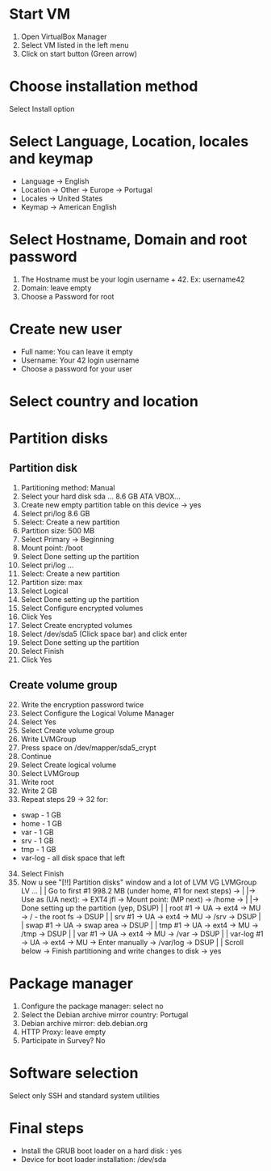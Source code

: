 # Start VM

1. Open VirtualBox Manager
2. Select VM listed in the left menu
3. Click on start button (Green arrow)

# Choose installation method

Select Install option

# Select Language, Location, locales and keymap
- Language -> English
- Location -> Other -> Europe -> Portugal
- Locales -> United States
- Keymap -> American English

# Select Hostname, Domain and root password

1. The Hostname must be your login username + 42. Ex: username42
2. Domain: leave empty
3. Choose a Password for root

# Create new user

- Full name: You can leave it empty
- Username: Your 42 login username
- Choose a password for your user

# Select country and location

# Partition disks

## Partition disk
1. Partitioning method: Manual
2. Select your hard disk sda ... 8.6 GB ATA VBOX...
3. Create new empty partition table on this device -> yes
4. Select pri/log 8.6 GB
5. Select: Create a new partition
6. Partition size: 500 MB
7. Select Primary -> Beginning
8. Mount point: /boot
9. Select Done setting up the partition
10. Select pri/log ...
11. Select: Create a new partition
12. Partition size: max
13. Select Logical
14. Select Done setting up the partition
15. Select Configure encrypted volumes
16. Click Yes
17. Select Create encrypted volumes
18. Select /dev/sda5 (Click space bar) and click enter
19. Select Done setting up the partition
20. Select Finish
21. Click Yes
## Create volume group
22. Write the encryption password twice
23. Select Configure the Logical Volume Manager
24. Select Yes
25. Select Create volume group
26. Write LVMGroup
27. Press space on /dev/mapper/sda5_crypt
28. Continue
29. Select Create logical volume
30. Select LVMGroup
31. Write root
32. Write 2 GB
33. Repeat steps 29 -> 32 for:
   - swap - 1 GB
   - home - 1 GB
   - var - 1 GB
   - srv - 1 GB
   - tmp - 1 GB
   - var-log - all disk space that left
34. Select Finish
35. Now u see "[!!] Partition disks" window and a lot of LVM VG LVMGroup LV ...  |
| Go to first #1 998.2 MB (under home, <volumename> #1 for next steps) ->      |
|-> Use as (UA next): -> EXT4 jfl -> Mount point: (MP next) -> /home ->        |
|-> Done setting up the partition (yep, DSUP)                                  |
| root #1 -> UA -> ext4 -> MU -> / - the root fs -> DSUP                       |
| srv #1 -> UA -> ext4 -> MU -> /srv -> DSUP                                   |
| swap #1 -> UA -> swap area -> DSUP                                           |
| tmp #1 -> UA -> ext4 -> MU -> /tmp -> DSUP                                   |
| var #1 -> UA -> ext4 -> MU -> /var -> DSUP                                   |
| var-log #1 -> UA -> ext4 -> MU -> Enter manually -> /var/log -> DSUP         |
| Scroll below -> Finish partitioning and write changes to disk -> yes 

# Package manager 

1. Configure the package manager: select no
2. Select the Debian archive mirror country: Portugal
3. Debian archive mirror: deb.debian.org
4. HTTP Proxy: leave empty
5. Participate in Survey? No

# Software selection

Select only SSH and standard system utilities

# Final steps

- Install the GRUB boot loader on a hard disk : yes
- Device for boot loader installation: /dev/sda